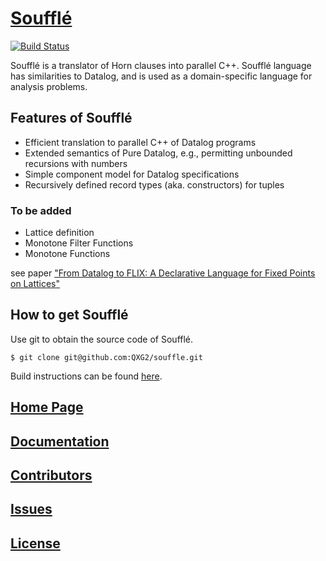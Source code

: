 
# [Soufflé](https://souffle-lang.github.io)

[![Build Status](https://travis-ci.org/souffle-lang/souffle.svg?branch=master)](https://travis-ci.org/souffle-lang/souffle)

Soufflé is a translator of Horn clauses into parallel C++. Soufflé language has similarities to Datalog, and is used as a domain-specific language for analysis problems. 

## Features of Soufflé

*   Efficient translation to parallel C++ of Datalog programs
*   Extended semantics of Pure Datalog, e.g., permitting unbounded recursions with numbers 
*   Simple component model for Datalog specifications 
*   Recursively defined record types (aka. constructors) for tuples 

### To be added

*   Lattice definition
*   Monotone Filter Functions
*   Monotone Functions  

see paper ["From Datalog to FLIX: A Declarative Language for Fixed Points on Lattices"](https://plg.uwaterloo.ca/~olhotak/pubs/pldi16.pdf)

## How to get Soufflé
 
Use git to obtain the source code of Soufflé. 

    $ git clone git@github.com:QXG2/souffle.git
    
Build instructions can be found [here](http://souffle-lang.org/docs/build).     

## [Home Page](http://souffle-lang.org)

## [Documentation](http://souffle-lang.org/docs/home)

## [Contributors](http://souffle-lang.org/docs/contributors/)

## [Issues](https://github.com/souffle-lang/souffle/issues)

## [License](https://github.com/souffle-lang/souffle/blob/master/licenses/SOUFFLE-UPL.txt)
